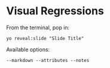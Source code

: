 
# Visual Regressions

From the terminal, pop in:

  ```yo reveal:slide "Slide Title"```

Available options:

 ```--markdown --attributes --notes```
